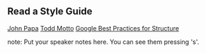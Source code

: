 ##  Read a Style Guide

[John Papa](https://github.com/johnpapa/angularjs-styleguide)
[Todd Motto](https://github.com/toddmotto/angularjs-styleguide)
[Google Best Practices for Structure](https://docs.google.com/document/d/1XXMvReO8-Awi1EZXAXS4PzDzdNvV6pGcuaF4Q9821Es/pub)


note:
    Put your speaker notes here.
    You can see them pressing 's'.
